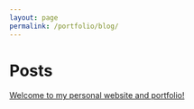 ```yaml
---
layout: page
permalink: /portfolio/blog/
---
```


# Posts

[Welcome to my personal website and portfolio!](www.brianpaulsen.github.io/portfolio/blog/welcome)
